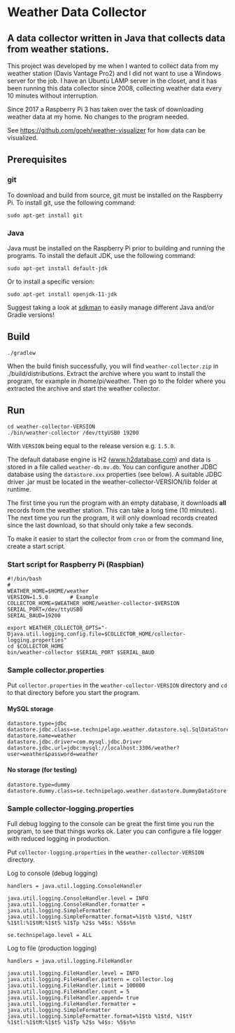 # Weather Data Collector

## A data collector written in Java that collects data from weather stations.

This project was developed by me when I wanted to collect data from my
weather station (Davis Vantage Pro2) and I did not want to use a
Windows server for the job. I have an Ubuntu LAMP server in the closet,
and it has been running this data collector since 2008,
collecting weather data every 10 minutes without interruption.

Since 2017 a Raspberry Pi 3 has taken over the task of downloading weather data at my home.
No changes to the program needed.

See https://github.com/goeh/weather-visualizer for how data can be visualized.

## Prerequisites

### git

To download and build from source, git must be installed on the Raspberry Pi.
To install git, use the following command:

    sudo apt-get install git

### Java

Java must be installed on the Raspberry Pi prior to building and running the programs.
To install the default JDK, use the following command:

    sudo apt-get install default-jdk

Or to install a specific version:

    sudo apt-get install openjdk-11-jdk

Suggest taking a look at [sdkman](https://sdkman.io/) to easily manage different Java and/or Gradle versions!

## Build

    ./gradlew

When the build finish successfully, you will find `weather-collector.zip` in ./build/distributions.
Extract the archive where you want to install the program, for example in /home/pi/weather.
Then go to the folder where you extracted the archive and start the weather collector.

## Run

    cd weather-collector-VERSION
    ./bin/weather-collector /dev/ttyUSB0 19200

With `VERSION` being equal to the release version e.g. `1.5.0`.

The default database engine is H2 (www.h2database.com) and data is stored in a file called `weather-db.mv.db`. You can
configure another JDBC database using the `datastore.xxx` properties (see below). A suitable JDBC driver .jar must be
located in the weather-collector-VERSION/lib folder at runtime.

The first time you run the program with an empty database, it downloads **all** records from the weather station. This
can take a long time (10 minutes). The next time you run the program, it will only download records created since the
last download, so that should only take a few seconds.

To make it easier to start the collector from `cron` or from the command line, create a start script.

### Start script for Raspberry Pi (Raspbian)

    #!/bin/bash
    #
    WEATHER_HOME=$HOME/weather
    VERSION=1.5.0       # Example
    COLLECTOR_HOME=$WEATHER_HOME/weather-collector-$VERSION
    SERIAL_PORT=/dev/ttyUSB0
    SERIAL_BAUD=19200
    
    export WEATHER_COLLECTOR_OPTS="-Djava.util.logging.config.file=$COLLECTOR_HOME/collector-logging.properties"
    cd $COLLECTOR_HOME
    bin/weather-collector $SERIAL_PORT $SERIAL_BAUD

### Sample collector.properties

Put `collector.properties` in the `weather-collector-VERSION` directory and `cd` to that directory before you start the
program.

#### MySQL storage

    datastore.type=jdbc
    datastore.jdbc.class=se.technipelago.weather.datastore.sql.SqlDataStore
    datastore.name=weather
    datastore.jdbc.driver=com.mysql.jdbc.Driver
    datastore.jdbc.url=jdbc:mysql://localhost:3306/weather?user=weather&password=weather

#### No storage (for testing)

    datastore.type=dummy
    datastore.dummy.class=se.technipelago.weather.datastore.DummyDataStore

### Sample collector-logging.properties

Full debug logging to the console can be great the first time you run the program, to see that things works ok. Later
you can configure a file logger with reduced logging in production.

Put `collector-logging.properties` in the `weather-collector-VERSION` directory.

Log to console (debug logging)

    handlers = java.util.logging.ConsoleHandler

    java.util.logging.ConsoleHandler.level = INFO
    java.util.logging.ConsoleHandler.formatter = java.util.logging.SimpleFormatter
    java.util.logging.SimpleFormatter.format=%1$tb %1$td, %1$tY %1$tl:%1$tM:%1$tS %1$Tp %2$s %4$s: %5$s%n

    se.technipelago.level = ALL

Log to file (production logging)

    handlers = java.util.logging.FileHandler
    
    java.util.logging.FileHandler.level = INFO
    java.util.logging.FileHandler.pattern = collector.log
    java.util.logging.FileHandler.limit = 100000
    java.util.logging.FileHandler.count = 5
    java.util.logging.FileHandler.append= true
    java.util.logging.FileHandler.formatter = java.util.logging.SimpleFormatter
    java.util.logging.SimpleFormatter.format=%1$tb %1$td, %1$tY %1$tl:%1$tM:%1$tS %1$Tp %2$s %4$s: %5$s%n
